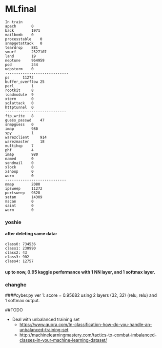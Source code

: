 # MLfinal
	In train
	apach		0
	back 		1971
	mailbomb 	0
	processtable 	0
	snmpgetattack 	0
	teardrop 	881
	smurf 		2527107
	land 		19
	neptune 	964959
	pod 		244
	udpstorm 	0
	-----------------------------
	ps 		11272
	buffer_overflow 25
	perl 		1
	rootkit 	8
	loadmodule 	9	
	xterm 		0
	sqlattack 	0
	httptunnel 	0
	----------------------------
	ftp_write 	8
	guess_passwd 	47
	snmpguess 	0
	imap 		980
	spy 		1
	warezclient 	914
	warezmaster 	18
	multihop 	7
	phf 		4
	imap 		980
	named 		0
	sendmail 	0
	xlock 		0
	xsnoop 		0
	worm 		0
	----------------------------
	nmap 		2080
	ipsweep 	11272
	portsweep 	9328
	satan 		14309
	mscan 		0
	saint 		0
	worm 		0
### yoshie
#### after deleting same data:	
	class0: 734536
	class1: 230990
	class2: 43
	class3: 902
	class4: 12757
#### up to now, 0.95 kaggle performance with 1 NN layer, and 1 softmax layer. 

### changhc
####cyber.py
	ver 1:
	score = 0.95682 using 2 layers (32, 32) (relu, relu) and 1 softmax output.

##TODO
* Deal with unbalanced training set
	* https://www.quora.com/In-classification-how-do-you-handle-an-unbalanced-training-set
	* http://machinelearningmastery.com/tactics-to-combat-imbalanced-classes-in-your-machine-learning-dataset/
